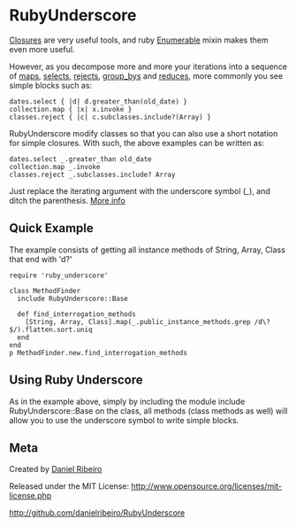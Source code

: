 RubyUnderscore
==============

[Closures](http://metaphysicaldeveloper.wordpress.com/2009/05/02/closures-collections-and-some-functional-programming/)
are very useful tools, and ruby
[Enumerable](http://ruby-doc.org/core-1.8.7/classes/Enumerable.html) mixin makes them even
more useful. 

However, as you decompose more and more your iterations into a sequence of
[maps](http://ruby-doc.org/core-1.8.7/classes/Enumerable.html#M001146),
[selects](http://ruby-doc.org/core-1.8.7/classes/Enumerable.html#M001143),
[rejects](http://ruby-doc.org/core-1.8.7/classes/Enumerable.html#M001144),
[group_bys](http://ruby-doc.org/core-1.8.7/classes/Enumerable.html#M001150) and
[reduces](http://ruby-doc.org/core-1.8.7/classes/Enumerable.html#M001148), more commonly
you see simple blocks such as:

    
    dates.select { |d| d.greater_than(old_date) }
    collection.map { |x| x.invoke }
    classes.reject { |c| c.subclasses.include?(Array) }

RubyUnderscore modify classes so that you can also use a short notation for simple closures. With such, the above examples can be written as:
    
    dates.select _.greater_than old_date
    collection.map _.invoke
    classes.reject _.subclasses.include? Array

Just replace the iterating argument with the underscore symbol (*_*), and ditch the
parenthesis. [More info](http://metaphysicaldeveloper.wordpress.com/2010/10/31/rubyunderscore-a-bit-of-arc-and-scala-in-ruby/)

Quick Example
----
The example consists of getting all instance methods of String, Array, Class that end with 'd?'

    require 'ruby_underscore'

    class MethodFinder
      include RubyUnderscore::Base

      def find_interrogation_methods
        [String, Array, Class].map(_.public_instance_methods.grep /d\?$/).flatten.sort.uniq
      end
    end
    p MethodFinder.new.find_interrogation_methods


Using Ruby Underscore
----
As in the example above, simply by including the module include RubyUnderscore::Base on the
class, all methods (class methods as well) will allow you to use the underscore symbol to
write simple blocks.


Meta
----

Created by [Daniel Ribeiro](http://metaphysicaldeveloper.wordpress.com/about-me)

Released under the MIT License: http://www.opensource.org/licenses/mit-license.php

http://github.com/danielribeiro/RubyUnderscore
